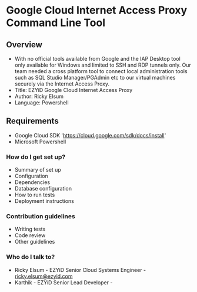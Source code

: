 # Google Cloud Internet Access Proxy Command Line Tool #

## Overview ##

* With no official tools available from Google and the IAP Desktop tool only available for Windows and limited to SSH and RDP tunnels only. Our team needed a cross platform tool to connect local administration tools such as SQL Studio Manager/PGAdmin etc to our virtual machines securely via the Internet Access Proxy.
* Title:  EZYiD Google Cloud Internet Access Proxy
* Author: Ricky Elsum
* Language: Powershell

## Requirements ##

* Google Cloud SDK 'https://cloud.google.com/sdk/docs/install'
* Microsoft Powershell

### How do I get set up? ###

* Summary of set up
* Configuration
* Dependencies
* Database configuration
* How to run tests
* Deployment instructions

### Contribution guidelines ###

* Writing tests
* Code review
* Other guidelines

### Who do I talk to? ###

* Ricky Elsum - EZYiD Senior Cloud Systems Engineer - ricky.elsum@ezyid.com
* Karthik - EZYiD Senior Lead Developer - 